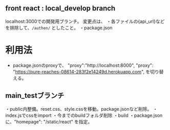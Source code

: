 ## front react : local_develop branch
 localhost:3000での開発用ブランチ。
 変更点は、
・各ファイルの{api_url}などを排除して、`/authen/`
としたこと。
・package.json

# 利用法
- package.jsonのproxyで、
  "proxy":"http://localhost:8000",
  "proxy": "https://pure-reaches-08614-283f2e14249d.herokuapp.com",
 を切り替える。
　
## main_testブランチ
・public内整備。reset.css、style.cssを移動。package.jsonなど削除。
・index.jsでcssをimport
・今までのbuildフォルダ削除
・build
・package.jsonに、"homepage": "/static/react" を指定。

